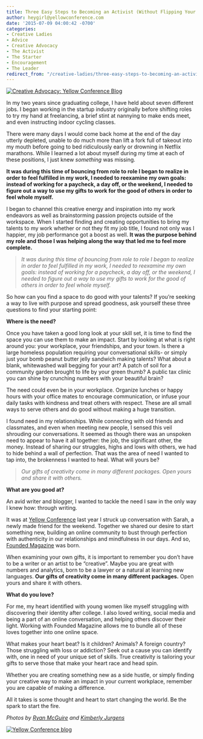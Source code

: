 ```yaml
---
title: Three Easy Steps to Becoming an Activist (Without Flipping Your World Upside Down)
author: heygirl@yellowconference.com
date: '2015-07-09 04:00:42 -0700'
categories:
- Creative Ladies
- Advice
- Creative Advocacy
- The Activist
- The Starter
- Encouragement
- The Leader
redirect_from: "/creative-ladies/three-easy-steps-to-becoming-an-activist-without-flipping-your-world-upside-down/"
---
```


[![Creative Advocacy: Yellow Conference Blog](https://s3.amazonaws.com/yellow-files/blog/2015/07/108H.jpg)](https://s3.amazonaws.com/yellow-files/blog/2015/07/108H.jpg)

In my two years since graduating college, I have held about seven different jobs. I began working in the startup industry originally before shifting roles to try my hand at freelancing, a brief stint at nannying to make ends meet, and even instructing indoor cycling classes.

There were many days I would come back home at the end of the day utterly depleted, unable to do much more than lift a fork full of takeout into my mouth before going to bed ridiculously early or drowning in Netflix marathons. While I learned a lot about myself during my time at each of these positions, I just knew _something_ was missing.

**It was during this time of bouncing from role to role I began to realize in order to feel fulfilled in my work, I needed to reexamine my own goals: instead of working for a paycheck, a day off, or the weekend, I needed to figure out a way to use my gifts to work for the good of others in order to feel whole myself.**

I began to channel this creative energy and inspiration into my work endeavors as well as brainstorming passion projects outside of the workspace. When I started finding and creating opportunities to bring my talents to my work whether or not they fit my job title, I found not only was I happier, my job performance got a boost as well. **It was the purpose behind my role and those I was helping along the way that led me to feel more complete.**

> _It was during this time of bouncing from role to role I began to realize in order to feel fulfilled in my work, I needed to reexamine my own goals: instead of working for a paycheck, a day off, or the weekend, I needed to figure out a way to use my gifts to work for the good of others in order to feel whole myself._

So how can you find a space to do good with your talents? If you’re seeking a way to live with purpose and spread goodness, ask yourself these three questions to find your starting point:

**Where is the need?**

Once you have taken a good long look at your skill set, it is time to find the space you can use them to make an impact. Start by looking at what is right around you: your workplace, your friendships, and your town. Is there a large homeless population requiring your conversational skills- or simply just your bomb peanut butter jelly sandwich making talents? What about a blank, whitewashed wall begging for your art? A patch of soil for a community garden brought to life by your green thumb? A public tax clinic you can shine by crunching numbers with your beautiful brain?

The need could even be in your workplace. Organize lunches or happy hours with your office mates to encourage communication, or infuse your daily tasks with kindness and treat others with respect. These are all small ways to serve others and do good without making a huge transition.

I found need in my relationships. While connecting with old friends and classmates, and even when meeting new people, I sensed this veil shrouding our conversations. It seemed as though there was an unspoken need to appear to have it all together: the job, the significant other, the money. Instead of sharing our struggles, highs and lows with others, we had to hide behind a wall of perfection. That was the area of need I wanted to tap into, the brokenness I wanted to heal. What will yours be?

> _Our gifts of creativity come in many different packages. Open yours and share it with others._

**What are you good at?**

An avid writer and blogger, I wanted to tackle the need I saw in the only way I knew how: through writing.

It was at [Yellow Conference](https://ti.to/yellowconference/yellow-conference-2015) last year I struck up conversation with Sarah, a newly made friend for the weekend. Together we shared our desire to start something new, building an online community to bust through perfection with authenticity in our relationships and mindfulness in our days. And so, [Founded Magazine](http://foundedmagazine.com/) was born.

When examining your own gifts, it is important to remember you don’t have to be a writer or an artist to be “creative”. Maybe you are great with numbers and analytics, born to be a lawyer or a natural at learning new languages. **Our gifts of creativity come in many different packages.** Open yours and share it with others.

**What do you love?**

For me, my heart identified with young women like myself struggling with discovering their identity after college. I also loved writing, social media and being a part of an online conversation, and helping others discover their light. Working with Founded Magazine allows me to bundle all of these loves together into one online space.

What makes your heart beat? Is it children? Animals? A foreign country? Those struggling with loss or addiction? Seek out a cause you can identify with, one in need of your unique set of skills. True creativity is tailoring your gifts to serve those that make your heart race and head spin.

Whether you are creating something new as a side hustle, or simply finding your creative way to make an impact in your current workplace, remember you are capable of making a difference.

All it takes is some thought and heart to start changing the world. Be the spark to start the fire.

_Photos by [Ryan McGuire](http://www.gratisography.com/) and [Kimberly Jurgens](http://eclecticstateofmind.com/)[  
](https://s3.amazonaws.com/yellow-files/blog/2015/07/twins.jpg)_

[![Yellow Conference blog](https://s3.amazonaws.com/yellow-files/blog/2015/05/Averyjohnson.jpg)](http://www.avery-johnson.com/)
